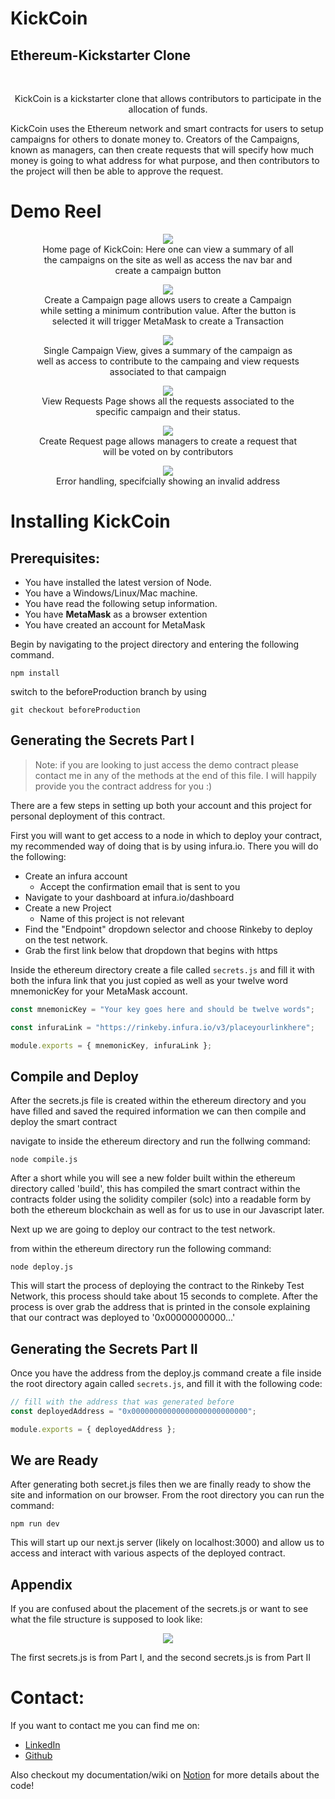 # KickCoin

## Ethereum-Kickstarter Clone

<br />

  <p align="center">
  KickCoin is a kickstarter clone that allows contributors to participate in the allocation of funds.

KickCoin uses the Ethereum network and smart contracts for users to setup campaigns for others to donate money to. Creators of the Campaigns, known as managers, can then create requests that will specify how much money is going to what address for what purpose, and then contributors to the project will then be able to approve the request.

# Demo Reel

<div align="center">
<figure>
<img src="./demo_reel/home_screen.png">
<figcaption>Home page of KickCoin: Here one can view a summary of all the campaigns on the site as well as access the nav bar and create a campaign button</figcaption>
</figure>
<figure>
<img src="./demo_reel/create_campaign.png">
<figcaption>Create a Campaign page allows users to create a Campaign while setting a minimum contribution value. After the button is selected it will trigger MetaMask to create a Transaction</figcaption>
</figure>
<figure>
<img src="./demo_reel/single_campaign.png">
<figcaption>Single Campaign View, gives a summary of the campaign as well as access to contribute to the campaing and view requests associated to that campaign</figcaption>
</figure>
<figure>
<img src="./demo_reel/requests_page.png">
<figcaption>View Requests Page shows all the requests associated to the specific campaign and their status.</figcaption>
</figure>
<figure>
<img src="./demo_reel/new_requests.png">
<figcaption>Create Request page allows managers to create a request that will be voted on by contributors</figcaption>
</figure>
<figure>
<img src="./demo_reel/error_handling.png">
<figcaption>Error handling, specifcially showing an invalid address</figcaption>
</figure>
</div>

# Installing KickCoin

## Prerequisites:

- You have installed the latest version of Node.
- You have a Windows/Linux/Mac machine.
- You have read the following setup information.
- You have **MetaMask** as a browser extention
- You have created an account for MetaMask

Begin by navigating to the project directory and entering the following command.

```
npm install
```

switch to the beforeProduction branch by using

```
git checkout beforeProduction
```

## Generating the Secrets Part I

> Note: if you are looking to just access the demo contract please contact me in any of the methods at the end of this file. I will happily provide you the contract address for you :)

There are a few steps in setting up both your account and this project for personal deployment of this contract.

First you will want to get access to a node in which to deploy your contract, my recommended way of doing that is by using infura.io. There you will do the following:

- Create an infura account
  - Accept the confirmation email that is sent to you
- Navigate to your dashboard at infura.io/dashboard
- Create a new Project
  - Name of this project is not relevant
- Find the "Endpoint" dropdown selector and choose Rinkeby to deploy on the test network.
- Grab the first link below that dropdown that begins with https

Inside the ethereum directory create a file called `secrets.js` and fill it with both the infura link that you just copied as well as your twelve word mnemonicKey for your MetaMask account.

```javascript
const mnemonicKey = "Your key goes here and should be twelve words";

const infuraLink = "https://rinkeby.infura.io/v3/placeyourlinkhere";

module.exports = { mnemonicKey, infuraLink };
```

## Compile and Deploy

After the secrets.js file is created within the ethereum directory and you have filled and saved the required information we can then compile and deploy the smart contract

navigate to inside the ethereum directory and run the follwing command:

```
node compile.js
```

After a short while you will see a new folder built within the ethereum directory called 'build', this has compiled the smart contract within the contracts folder using the solidity compiler (solc) into a readable form by both the ethereum blockchain as well as for us to use in our Javascript later.

Next up we are going to deploy our contract to the test network.

from within the ethereum directory run the following command:

```
node deploy.js
```

This will start the process of deploying the contract to the Rinkeby Test Network, this process should take about 15 seconds to complete. After the process is over grab the address that is printed in the console explaining that our contract was deployed to '0x00000000000...'

## Generating the Secrets Part II

Once you have the address from the deploy.js command create a file inside the root directory again called `secrets.js`, and fill it with the following code:

```javascript
// fill with the address that was generated before
const deployedAddress = "0x00000000000000000000000000";

module.exports = { deployedAddress };
```

## We are Ready

After generating both secret.js files then we are finally ready to show the site and information on our browser. From the root directory you can run the command:

```
npm run dev
```

This will start up our next.js server (likely on localhost:3000) and allow us to access and interact with various aspects of the deployed contract.

## Appendix

If you are confused about the placement of the secrets.js or want to see what the file structure is supposed to look like:

<div align="center">
<img src="./demo_reel/folder_Structure.png">
</div>

The first secrets.js is from Part I, and the second secrets.js is from Part II

# Contact:

If you want to contact me you can find me on:

- [LinkedIn](https://www.linkedin.com/in/codyswithenbank/ "LinkedIn")
- [Github](https://github.com/cswithen "Github")

Also checkout my documentation/wiki on [Notion](https://cody-swithenbank.notion.site/KickCoin-Ethereum-Kickstarter-ce6839e6fd1a4bf0845441ca4f606b40 "Notion") for more details about the code!
